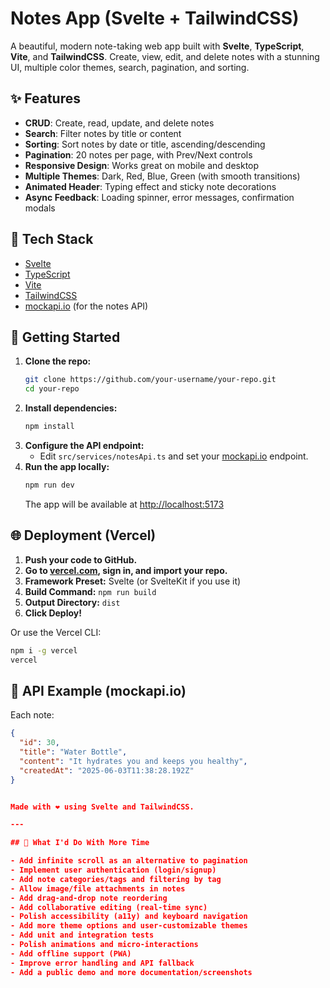 # Notes App (Svelte + TailwindCSS)

A beautiful, modern note-taking web app built with **Svelte**, **TypeScript**, **Vite**, and **TailwindCSS**. Create, view, edit, and delete notes with a stunning UI, multiple color themes, search, pagination, and sorting.

## ✨ Features

- **CRUD**: Create, read, update, and delete notes
- **Search**: Filter notes by title or content
- **Sorting**: Sort notes by date or title, ascending/descending
- **Pagination**: 20 notes per page, with Prev/Next controls
- **Responsive Design**: Works great on mobile and desktop
- **Multiple Themes**: Dark, Red, Blue, Green (with smooth transitions)
- **Animated Header**: Typing effect and sticky note decorations
- **Async Feedback**: Loading spinner, error messages, confirmation modals

## 🧰 Tech Stack
- [Svelte](https://svelte.dev/)
- [TypeScript](https://www.typescriptlang.org/)
- [Vite](https://vitejs.dev/)
- [TailwindCSS](https://tailwindcss.com/)
- [mockapi.io](https://mockapi.io/) (for the notes API)

## 🚀 Getting Started

1. **Clone the repo:**
   ```bash
   git clone https://github.com/your-username/your-repo.git
   cd your-repo
   ```
2. **Install dependencies:**
   ```bash
   npm install
   ```
3. **Configure the API endpoint:**
   - Edit `src/services/notesApi.ts` and set your [mockapi.io](https://mockapi.io/) endpoint.
4. **Run the app locally:**
   ```bash
   npm run dev
   ```
   The app will be available at [http://localhost:5173](http://localhost:5173)

## 🌐 Deployment (Vercel)

1. **Push your code to GitHub.**
2. **Go to [vercel.com](https://vercel.com/), sign in, and import your repo.**
3. **Framework Preset:** Svelte (or SvelteKit if you use it)
4. **Build Command:** `npm run build`
5. **Output Directory:** `dist`
6. **Click Deploy!**

Or use the Vercel CLI:
```bash
npm i -g vercel
vercel
```

## 📄 API Example (mockapi.io)
Each note:
```json
{
  "id": 30,
  "title": "Water Bottle",
  "content": "It hydrates you and keeps you healthy",
  "createdAt": "2025-06-03T11:38:28.192Z"
}


Made with ❤️ using Svelte and TailwindCSS.

---

## 🚀 What I'd Do With More Time

- Add infinite scroll as an alternative to pagination
- Implement user authentication (login/signup)
- Add note categories/tags and filtering by tag
- Allow image/file attachments in notes
- Add drag-and-drop note reordering
- Add collaborative editing (real-time sync)
- Polish accessibility (a11y) and keyboard navigation
- Add more theme options and user-customizable themes
- Add unit and integration tests
- Polish animations and micro-interactions
- Add offline support (PWA)
- Improve error handling and API fallback
- Add a public demo and more documentation/screenshots

